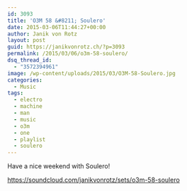 ```yaml
---
id: 3093
title: 'O3M 58 &#8211; Soulero'
date: 2015-03-06T11:44:27+00:00
author: Janik von Rotz
layout: post
guid: https://janikvonrotz.ch/?p=3093
permalink: /2015/03/06/o3m-58-soulero/
dsq_thread_id:
  - "3572394961"
image: /wp-content/uploads/2015/03/O3M-58-Soulero.jpg
categories:
  - Music
tags:
  - electro
  - machine
  - man
  - music
  - o3m
  - one
  - playlist
  - soulero
---
```

Have a nice weekend with Soulero!

https://soundcloud.com/janikvonrotz/sets/o3m-58-soulero